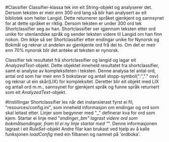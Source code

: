 #Classifier
Classifier-klassa tek inn eit String-objekt og analyserer det. Dersom teksten er meir enn 300 ord lang
så blir han analysert av eit bibliotek som heiter Langid. Dette returnerer språket gjenkjent og sannsynet
for at dette språket er riktig. Dersom teksten er under 300 ord tek Shortclassifier seg av han.
Shortclassifier ser igjennom teksten etter ord unike for utenlandske språk og sender teksten videre
til Langid om han finn nokon. Om ikkje så ser Shortclassifier etter endingar unike for Nynorsk og Bokmål og 
reknar ut andelen av gjenkjente ord frå dei to. Om det er meir enn 70% nynorsk blir det anteke at teksten er nynorsk.

Classifier tek resultatet frå shortclassifier og langid og lagar eit *AnalyzedText*-objekt. Dette objektet inneheld
resultatet fra shortclassifier, samt ei analyse av kompleksiteten i teksten. Denne analysa tel antal ord, antal ord som har meir enn 5 bokstavar og antall stopp-symbol(":","." osv) og reknar ut ein skår(LIX) for kompleksitet. Deretter blir eit objekt med LIX og antall ord m.m., sannsynet for gjenkjent språk og funne språk returnert som eit *AnalyzedText*-objekt.

#Instillingar
Shortclassifier les når det instansierast fyrst ei fil, "resources/config.ini", som inneheld informasjon om endingar og ord som skal leitast etter. Linjer som begynner med "_" definerar kva for ord som kjem. Startar ei linje med "_endinger_bm" lagrast videre ord som bokmålsendingar, fram til ei ny linje startar med "_". Denne informasjonen lagrast i eit *RuleSet*-objekt Andre filar kan brukast ved hjelp av å kalle funksjonen *loadConfig* med ein filbanen og namnet på 'ordboka'.
